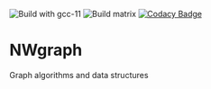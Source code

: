![Build with gcc-11](https://github.com/NWmath/NWgr/workflows/Build%20with%20gcc-11/badge.svg)
![Build matrix](https://github.com/NWmath/NWgr/workflows/Build%20matrix/badge.svg)
[![Codacy Badge](https://app.codacy.com/project/badge/Grade/0788903a1d134b47b351e6a346123875)](https://www.codacy.com?utm_source=github.com&amp;utm_medium=referral&amp;utm_content=NWmath/NWgr&amp;utm_campaign=Badge_Grade)

# NWgraph
Graph algorithms and data structures 
